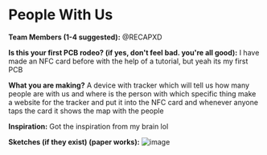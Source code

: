 # People With Us

**Team Members (1-4 suggested):** @RECAPXD

**Is this your first PCB rodeo? (if yes, don't feel bad. you're all good):** I have made an NFC card before with the help of a tutorial, but yeah its my first PCB  

**What you are making?** A device with tracker which will tell us how many people are with us and where is the person with which specific thing make a website for the tracker and put it into the NFC card and whenever anyone taps the card it shows the map with the people 

**Inspiration:** Got the inspiration from my brain lol

**Sketches (if they exist) (paper works):** ![image](https://github.com/Swamstick911/the-trail/assets/163744064/38b2ed2d-1e3c-4493-aff9-31f9fee76a28)

